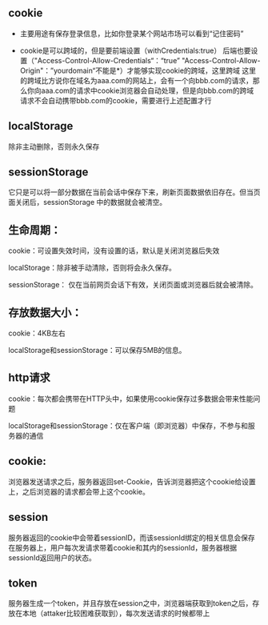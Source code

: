 ## cookie
- 主要用途有保存登录信息，比如你登录某个网站市场可以看到“记住密码”    

- cookie是可以跨域的，但是要前端设置（withCredentials:true）
后端也要设置（"Access-Control-Allow-Credentials“：“true” 
"Access-Control-Allow-Origin"：”yourdomain“不能是*）才能够实现cookie的跨域，这里跨域
这里的跨域比方说你在域名为aaa.com的网站上，会有一个向bbb.com的请求，那么你向aaa.com的请求中cookie浏览器会自动处理，但是向bbb.com的跨域请求不会自动携带bbb.com的cookie，需要进行上述配置才行


## localStorage
除非主动删除，否则永久保存

## sessionStorage
它只是可以将一部分数据在当前会话中保存下来，刷新页面数据依旧存在。但当页面关闭后，sessionStorage 中的数据就会被清空。


## 生命周期：
cookie：可设置失效时间，没有设置的话，默认是关闭浏览器后失效

localStorage：除非被手动清除，否则将会永久保存。

sessionStorage： 仅在当前网页会话下有效，关闭页面或浏览器后就会被清除。

## 存放数据大小：
cookie：4KB左右

localStorage和sessionStorage：可以保存5MB的信息。

## http请求
cookie：每次都会携带在HTTP头中，如果使用cookie保存过多数据会带来性能问题

localStorage和sessionStorage：仅在客户端（即浏览器）中保存，不参与和服务器的通信

## cookie:
浏览器发送请求之后，服务器返回set-Cookie，告诉浏览器把这个cookie给设置上，之后浏览器的请求都会带上这个cookie。

## session
服务器返回的cookie中会带着sessionID，而该sessionId绑定的相关信息会保存在服务器上，用户每次发请求带着cookie和其内的sessionId，服务器根据sessionId返回用户的状态。

## token
服务器生成一个token，并且存放在session之中，浏览器端获取到token之后，存放在本地（attaker比较困难获取到），每次发送请求的时候都带上
